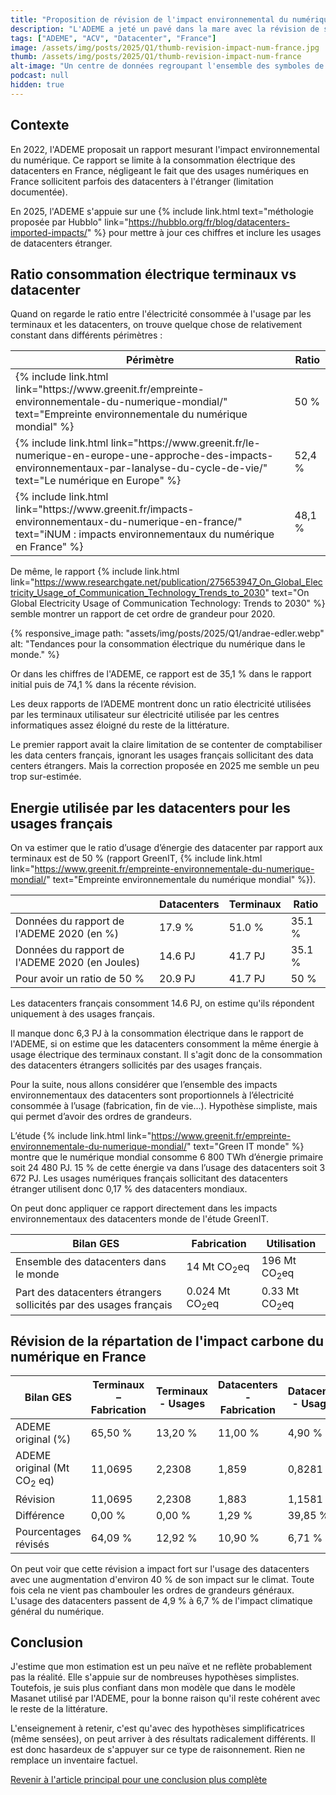 ```yaml
---
title: "Proposition de révision de l'impact environnemental du numérique"
description: "L'ADEME a jeté un pavé dans la mare avec la révision de son rapport sur les impacts environnementaux du numérique français. Voici ma proposition sur le sujet."
tags: ["ADEME", "ACV", "Datacenter", "France"]
image: /assets/img/posts/2025/Q1/thumb-revision-impact-num-france.jpg
thumb: /assets/img/posts/2025/Q1/thumb-revision-impact-num-france
alt-image: "Un centre de données regroupant l'ensemble des symboles de la France."
podcast: null
hidden: true
---
```


## Contexte

En 2022, l'ADEME proposait un rapport mesurant l'impact environnemental du numérique. Ce rapport se limite à la consommation électrique des datacenters en France, négligeant le fait que des usages numériques en France sollicitent parfois des datacenters à l'étranger (limitation documentée).

En 2025, l'ADEME s'appuie sur une {% include link.html text="méthologie proposée par Hubblo" link="https://hubblo.org/fr/blog/datacenters-imported-impacts/" %} pour mettre à jour ces chiffres et inclure les usages de datacenters étranger.

## Ratio consommation électrique terminaux vs datacenter

Quand on regarde le ratio entre l'électricité consommée à l'usage par les terminaux et les datacenters, on trouve quelque chose de relativement constant dans différents périmètres :

<table>
  <thead>
    <tr>
      <th>Périmètre</th>
      <th>Ratio</th>
    </tr>
  </thead>
  <tbody>
    <tr>
      <td>{% include link.html link="https://www.greenit.fr/empreinte-environnementale-du-numerique-mondial/" text="Empreinte environnementale du numérique mondial" %}</td>
      <td>50 %</td>
    </tr>
    <tr>
      <td>{% include link.html link="https://www.greenit.fr/le-numerique-en-europe-une-approche-des-impacts-environnementaux-par-lanalyse-du-cycle-de-vie/" text="Le numérique en Europe" %}</td>
      <td>52,4 %</td>
    </tr>
    <tr>
      <td>{% include link.html link="https://www.greenit.fr/impacts-environnementaux-du-numerique-en-france/" text="iNUM : impacts environnementaux du numérique en France" %}</td>
      <td>48,1 %</td>
    </tr>
  </tbody>
</table>

De même, le rapport {% include link.html link="https://www.researchgate.net/publication/275653947_On_Global_Electricity_Usage_of_Communication_Technology_Trends_to_2030" text="On Global Electricity Usage of Communication Technology: Trends to 2030" %} semble montrer un rapport de cet ordre de grandeur pour 2020.

{% responsive_image 
  path: "assets/img/posts/2025/Q1/andrae-edler.webp"
  alt: "Tendances pour la consommation électrique du numérique dans le monde."
%}

Or dans les chiffres de l'ADEME, ce rapport est de 35,1 % dans le rapport initial puis de 74,1 % dans la récente révision.

Les deux rapports de l’ADEME montrent donc un ratio électricité utilisées par les terminaux utilisateur sur électricité utilisée par les centres informatiques assez éloigné du reste de la littérature.

Le premier rapport avait la claire limitation de se contenter de comptabiliser les data centers français, ignorant les usages français sollicitant des data centers étrangers. Mais la correction proposée en 2025 me semble un peu trop sur-estimée.

## Energie utilisée par les datacenters pour les usages français

On va estimer que le ratio d’usage d’énergie des datacenter par rapport aux terminaux est de 50 % (rapport GreenIT, {% include link.html link="https://www.greenit.fr/empreinte-environnementale-du-numerique-mondial/" text="Empreinte environnementale du numérique mondial" %}).

|                                                | Datacenters | Terminaux | Ratio |
|------------------------------------------------|-------------|-----------|-------|
| Données du rapport de l'ADEME 2020 (en %)      | 17.9 %      | 51.0 %    | 35.1 %|
| Données du rapport de l'ADEME 2020 (en Joules) | 14.6 PJ     | 41.7 PJ   | 35.1 %|
| Pour avoir un ratio de 50 %                    | 20.9 PJ     | 41.7 PJ   | 50 %  |

Les datacenters français consomment 14.6 PJ, on estime qu'ils répondent uniquement à des usages français.

Il manque donc 6,3 PJ à la consommation électrique dans le rapport de l'ADEME, si on estime que les datacenters consomment la même énergie à usage électrique des terminaux constant. Il s'agit donc de la consommation des datacenters étrangers sollicités par des usages français.

Pour la suite, nous allons considérer que l’ensemble des impacts environnementaux des datacenters sont proportionnels à l’électricité consommée à l’usage (fabrication, fin de vie…). Hypothèse simpliste, mais qui permet d’avoir des ordres de grandeurs.

L’étude {% include link.html link="https://www.greenit.fr/empreinte-environnementale-du-numerique-mondial/" text="Green IT monde" %} montre que le numérique mondial consomme 6 800 TWh d’énergie primaire soit 24 480 PJ. 15 % de cette énergie va dans l’usage des datacenters soit 3 672 PJ. Les usages numériques français sollicitant des datacenters étranger utilisent donc 0,17 % des datacenters mondiaux.

On peut donc appliquer ce rapport directement dans les impacts environnementaux des datacenters monde de l'étude GreenIT.

| Bilan GES | Fabrication | Utilisation |
| ---|---|---|
| Ensemble des datacenters dans le monde | 14 Mt CO<sub>2</sub>eq | 196 Mt CO<sub>2</sub>eq | 
| Part des datacenters étrangers sollicités par des usages français | 0.024 Mt CO<sub>2</sub>eq | 0.33 Mt CO<sub>2</sub>eq |

## Révision de la répartation de l'impact carbone du numérique en France

| Bilan GES            | Terminaux – Fabrication | Terminaux - Usages | Datacenters - Fabrication | Datacenter - Usages | Réseau - Fabrication | Réseau – Usages |
| -------------------- | ----------------------- | ------------------ | ------------------------- | ---------------------- | ----------------------- | --------------- |
| ADEME original (%)       | 65,50 %                 | 13,20 %            | 11,00 %                   | 4,90 %                 | 2,60 %                  | 2,90 %          |
| ADEME original (Mt CO<sub>2</sub> eq)      | 11,0695                 | 2,2308             | 1,859                     | 0,8281                 | 0,4394                  | 0,4901          |
| Révision             | 11,0695                 | 2,2308             | 1,883                     | 1,1581                 | 0,4394                  | 0,4901          |
| Différence           | 0,00 %                  | 0,00 %             | 1,29 %                    | 39,85 %                | 0,00 %                  | 0,00 %          |
| Pourcentages révisés | 64,09 %                 | 12,92 %            | 10,90 %                   | 6,71 %                 | 2,54 %                  | 2,84 %          |

On peut voir que cette révision a impact fort sur l'usage des datacenters avec une augmentation d'environ 40 % de son impact sur le climat. Toute fois cela ne vient pas chambouler les ordres de grandeurs généraux. L'usage des datacenters passent de 4,9 % à 6,7 % de l'impact climatique général du numérique.

## Conclusion

J'estime que mon estimation est un peu naïve et ne reflète probablement pas la réalité. Elle s'appuie sur de nombreuses hypothèses simplistes. Toutefois, je suis plus confiant dans mon modèle que dans le modèle Masanet utilisé par l'ADEME, pour la bonne raison qu'il reste cohérent avec le reste de la littérature.

L'enseignement à retenir, c'est qu'avec des hypothèses simplificatrices (même sensées), on peut arriver à des résultats radicalement différents. Il est donc hasardeux de s'appuyer sur ce type de raisonnement. Rien ne remplace un inventaire factuel.

[Revenir à l'article principal pour une conclusion plus complète](/blog/2025/01/27/revision-impact-numerique-france#résultats)